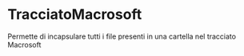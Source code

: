 TracciatoMacrosoft
==================

Permette di incapsulare tutti i file presenti in una cartella nel tracciato Macrosoft
